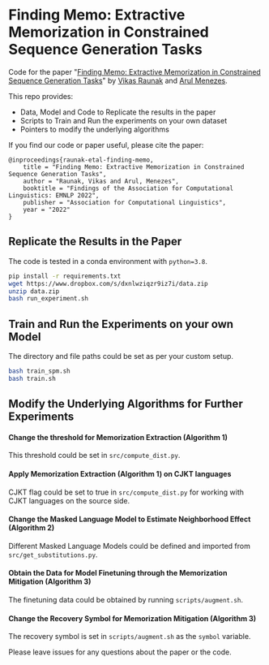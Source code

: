 # Finding Memo: Extractive Memorization in Constrained Sequence Generation Tasks

Code for the paper "[Finding Memo: Extractive Memorization in Constrained Sequence Generation Tasks][website]" by [Vikas Raunak][Vikas] and [Arul Menezes][Arul].

This repo provides:

- Data, Model and Code to Replicate the results in the paper
- Scripts to Train and Run the experiments on your own dataset
- Pointers to modify the underlying algorithms

If you find our code or paper useful, please cite the paper:
```
@inproceedings{raunak-etal-finding-memo,
    title = "Finding Memo: Extractive Memorization in Constrained Sequence Generation Tasks",
    author = "Raunak, Vikas and Arul, Menezes",
    booktitle = "Findings of the Association for Computational Linguistics: EMNLP 2022",
    publisher = "Association for Computational Linguistics",
    year = "2022"
}
```

## Replicate the Results in the Paper

The code is tested in a conda environment with `python=3.8`.

```bash
pip install -r requirements.txt
wget https://www.dropbox.com/s/dxnlwziqzr9iz7i/data.zip
unzip data.zip
bash run_experiment.sh
```

## Train and Run the Experiments on your own Model

The directory and file paths could be set as per your custom setup.

```bash
bash train_spm.sh
bash train.sh
```

## Modify the Underlying Algorithms for Further Experiments

#### Change the threshold for Memorization Extraction (Algorithm 1)

This threshold could be set in `src/compute_dist.py`.

#### Apply Memorization Extraction (Algorithm 1) on CJKT languages

CJKT flag could be set to true in `src/compute_dist.py` for working with CJKT languages on the source side.

#### Change the Masked Language Model to Estimate Neighborhood Effect (Algorithm 2)

Different Masked Language Models could be defined and imported from `src/get_substitutions.py`.

#### Obtain the Data for Model Finetuning through the Memorization Mitigation (Algorithm 3)

The finetuning data could be obtained by running `scripts/augment.sh`.

#### Change the Recovery Symbol for Memorization Mitigation (Algorithm 3)

The recovery symbol is set in `scripts/augment.sh` as the `symbol` variable.

Please leave issues for any questions about the paper or the code.

[website]: https://vyraun.github.io/Finding-Memo/
[Vikas]: http://vyraun.github.io/
[Arul]: https://www.microsoft.com/en-us/research/people/arulm/
